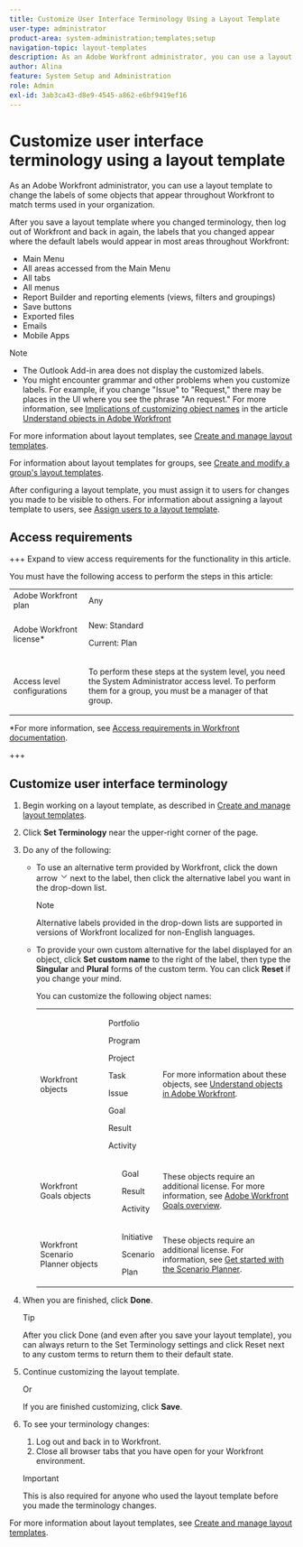 ```yaml
---
title: Customize User Interface Terminology Using a Layout Template
user-type: administrator
product-area: system-administration;templates;setup
navigation-topic: layout-templates
description: As an Adobe Workfront administrator, you can use a layout template to change the labels of some objects that appear throughout Workfront to match terms used in your organization.
author: Alina
feature: System Setup and Administration
role: Admin
exl-id: 3ab3ca43-d8e9-4545-a862-e6bf9419ef16
---
```

# Customize user interface terminology using a layout template

As an Adobe Workfront administrator, you can use a layout template to change the labels of some objects that appear throughout Workfront to match terms used in your organization.

After you save a layout template where you changed terminology, then log out of Workfront and back in again, the labels that you changed appear where the default labels would appear in most areas throughout Workfront:

* Main Menu
* All areas accessed from the Main Menu
* All tabs
* All menus
* Report Builder and reporting elements (views, filters and groupings)
* Save buttons
* Exported files
* Emails
* Mobile Apps

>[!NOTE]
>
>* The Outlook Add-in area does not display the customized labels.
>* You might encounter grammar and other problems when you customize labels. For example, if you change "Issue" to "Request," there may be places in the UI where you see the phrase "An request." For more information, see [Implications of customizing object names](../../../workfront-basics/navigate-workfront/workfront-navigation/understand-objects.md#implications-of-customizing-object-names) in the article [Understand objects in Adobe Workfront](../../../workfront-basics/navigate-workfront/workfront-navigation/understand-objects.md)
>

For more information about layout templates, see [Create and manage layout templates](../../../administration-and-setup/customize-workfront/use-layout-templates/create-and-manage-layout-templates.md).

For information about layout templates for groups, see [Create and modify a group's layout templates](../../../administration-and-setup/manage-groups/work-with-group-objects/create-and-modify-a-groups-layout-templates.md).

After configuring a layout template, you must assign it to users for changes you made to be visible to others. For information about assigning a layout template to users, see [Assign users to a layout template](../use-layout-templates/assign-users-to-layout-template.md).

## Access requirements

+++ Expand to view access requirements for the functionality in this article.

You must have the following access to perform the steps in this article: 

<table style="table-layout:auto"> 
 <col> 
 <col> 
 <tbody> 
  <tr> 
   <td role="rowheader">Adobe Workfront plan</td> 
   <td>Any</td> 
  </tr> 
  <tr> 
   <td role="rowheader">Adobe Workfront license*</td> 
   <td><p>New: Standard</p>
  <p> Current: Plan</p>
   </td> 
  </tr> 
  <tr> 
   <td role="rowheader">Access level configurations</td> 
   <td> <p>To perform these steps at the system level, you need the System Administrator access level.
To perform them for a group, you must be a manager of that group.</p> </td> 
  </tr> 
 </tbody> 
</table>

*For more information, see [Access requirements in Workfront documentation](/help/quicksilver/administration-and-setup/add-users/access-levels-and-object-permissions/access-level-requirements-in-documentation.md). 

+++

## Customize user interface terminology

1. Begin working on a layout template, as described in [Create and manage layout templates](../../../administration-and-setup/customize-workfront/use-layout-templates/create-and-manage-layout-templates.md).
1. Click **Set Terminology** near the upper-right corner of the page.
1. Do any of the following:

   * To use an alternative term provided by Workfront, click the down arrow  ![Down arrow](assets/dropdown-arrow.png) next to the label, then click the alternative label you want in the drop-down list.

     >[!NOTE]
     >
     >Alternative labels provided in the drop-down lists are supported in versions of Workfront localized for non-English languages.

   * To provide your own custom alternative for the label displayed for an object, click **Set custom name** to the right of the label, then type the **Singular** and **Plural** forms of the custom term. You can click **Reset** if you change your mind.

     You can customize the following object names:

     <table style="table-layout:auto">
      <col>
      <col>
      <col>
      <tbody>
       <tr>
        <td role="rowheader"><p>Workfront objects</p></td>
        <td>
          <p>Portfolio</p>
          <p>Program</p>
          <p>Project</p>
          <p>Task</p>
          <p>Issue</p>
          <p>Goal</p>
          <p>Result</p>
          <p>Activity</p>
         </ul></td>
        <td><p>For more information about these objects, see <a href="../../../workfront-basics/navigate-workfront/workfront-navigation/understand-objects.md" class="MCXref xref">Understand objects in Adobe Workfront</a>.</p></td>
       </tr>
       <tr>
        <td role="rowheader"><p>Workfront Goals objects</p></td>
        <td>
         <ul>
          <p>Goal</p>
          <p>Result</p>
          <p>Activity</p>
         </ul></td>
        <td><p>These objects require an additional license. For more information, see <a href="../../../workfront-goals/goal-management/wf-goals-overview.md" class="MCXref xref">Adobe Workfront Goals overview</a>.</p></td>
       </tr>
       <tr data-mc-conditions="">
        <td role="rowheader"><p>Workfront Scenario Planner objects</p></td>
        <td>
         <ul>
          <p>Initiative</p>
          <p>Scenario</p>
          <p>Plan </p>
         </ul></td>
        <td><p>These objects require an additional license. For information, see <a href="../../../scenario-planner/get-started-with-scenario-planning.md" class="MCXref xref">Get started with the Scenario Planner</a>.</p></td>
       </tr>
      </tbody>
     </table>

1. When you are finished, click **Done**.

   >[!TIP]
   >
   >After you click Done (and even after you save your layout template), you can always return to the Set Terminology settings and click Reset next to any custom terms to return them to their default state.

1. Continue customizing the layout template.

   Or

   If you are finished customizing, click **Save**.

1. To see your terminology changes:

   1. Log out and back in to Workfront.
   1. Close all browser tabs that you have open for your Workfront environment.

   >[!IMPORTANT]
   >
   >This is also required for anyone who used the layout template before you made the terminology changes.

For more information about layout templates, see [Create and manage layout templates](../../../administration-and-setup/customize-workfront/use-layout-templates/create-and-manage-layout-templates.md).
